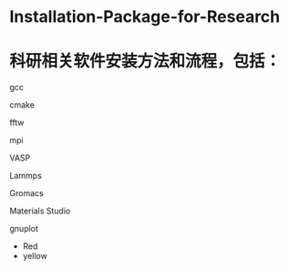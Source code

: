 # Installation-Package-for-Research
# 科研相关软件安装方法和流程，包括：
gcc

cmake

fftw

mpi

VASP

Lammps

Gromacs

Materials Studio

gnuplot

*   Red
*   yellow
